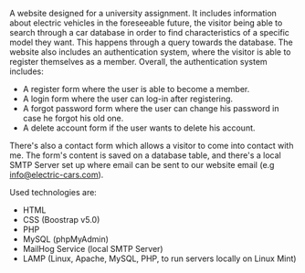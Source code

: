 A website designed for a university assignment. It includes information about electric vehicles in the foreseeable future, the visitor being able to search through a car database in order to find characteristics of a specific model they want. This happens through a query towards the database. The website also includes an authentication system, where the visitor is able to register themselves as a member. Overall, the authentication system includes:

* A register form where the user is able to become a member.
* A login form where the user can log-in after registering.
* A forgot password form where the user can change his password in case he forgot his old one.
* A delete account form if the user wants to delete his account.

There's also a contact form which allows a visitor to come into contact with me. The form's content is saved on a database table, and there's a local SMTP Server set up where email can be sent to our website email (e.g info@electric-cars.com). 

Used technologies are:
* HTML
* CSS (Boostrap v5.0)
* PHP
* MySQL (phpMyAdmin)
* MailHog Service (local SMTP Server)
* LAMP (Linux, Apache, MySQL, PHP, to run servers locally on Linux Mint)
